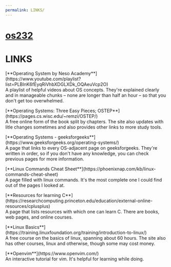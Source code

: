 ```yaml
---
permalink: LINKS/
---
```

# [os232](https://jteo0.github.io/os232/)
# LINKS
<p></p>
[**Operating System by Neso Academy**](https://www.youtube.com/playlist?list=PLBlnK6fEyqRiVhbXDGLXDk_OQAeuVcp2O)<br>A playlist of helpful videos about OS concepts. They're explained clearly and in manageable chunks – none are longer than half an hour – so that you don't get too overwhelmed.
<p></p>
[**Operating Systems: Three Easy Pieces; OSTEP**](https://pages.cs.wisc.edu/~remzi/OSTEP/)<br>A free online form of the book split by chapters. The site also updates with litle changes sometimes and also provides other links to more study tools.
<p></p>
[**Operating Systems - geeksforgeeks**](https://www.geeksforgeeks.org/operating-systems/)<br>A page that links to every OS-adjacent page on geeksforgeeks. They're written in order, so if you don't have any knowledge, you can check previous pages for more information.
<p></p>
[**Linux Commands Cheat Sheet**](https://phoenixnap.com/kb/linux-commands-cheat-sheet)<br> A page filled with linux commands. It's the most complete one I could find out of the pages I looked at.
<p></p>
[**Resources for learning C**](https://researchcomputing.princeton.edu/education/external-online-resources/cplusplus)<br> A page that lists resources with which one can learn C. There are books, web pages, and online courses.
<p></p>
[**Linux Basics**](https://training.linuxfoundation.org/training/introduction-to-linux/)<br> A free course on the basics of linux, spanning about 60 hours. The site also has other courses, linux and otherwise, though some may cost money.
<p></p>
[**Openvim**](https://www.openvim.com/)<br> An interactive tutorial for vim. It's helpful for learning while doing.
